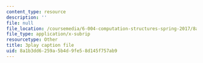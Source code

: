 ```yaml
---
content_type: resource
description: ''
file: null
file_location: /coursemedia/6-004-computation-structures-spring-2017/8a1b3dd6259a5b4d9fe58d145f757ab9_H0xGKKpKaRE.vtt
file_type: application/x-subrip
resourcetype: Other
title: 3play caption file
uid: 8a1b3dd6-259a-5b4d-9fe5-8d145f757ab9
---
```

